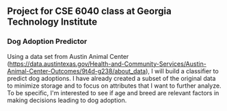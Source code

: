 ## Project for CSE 6040 class at Georgia Technology Institute   

### Dog Adoption Predictor
Using a data set from Austin Animal Center (https://data.austintexas.gov/Health-and-Community-Services/Austin-Animal-Center-Outcomes/9t4d-g238/about_data), I will build a classifier to predict dog adoptions. I have already created a subset of the original data to minimize storage and to focus on attributes that I want to further analyze. To be specific, I'm interested to see if age and breed are relevant factors in making decisions leading to dog adoption.
